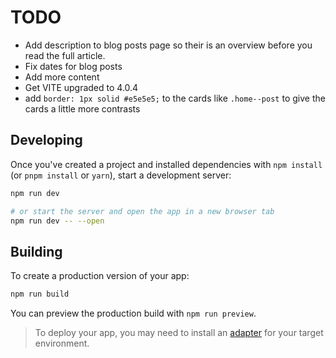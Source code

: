 # TODO

- Add description to blog posts page so their is an overview before you read the
  full article.
- Fix dates for blog posts
- Add more content
- Get VITE upgraded to 4.0.4
- add `border: 1px solid #e5e5e5;` to the cards like `.home--post` to give the cards a little more contrasts


## Developing

Once you've created a project and installed dependencies with `npm install` (or
`pnpm install` or `yarn`), start a development server:

```bash
npm run dev

# or start the server and open the app in a new browser tab
npm run dev -- --open
```

## Building

To create a production version of your app:

```bash
npm run build
```

You can preview the production build with `npm run preview`.

> To deploy your app, you may need to install an
> [adapter](https://kit.svelte.dev/docs/adapters) for your target environment.
